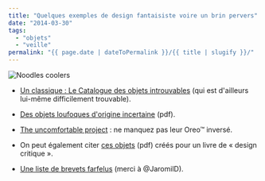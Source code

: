 ```yaml
---
title: "Quelques exemples de design fantaisiste voire un brin pervers"
date: "2014-03-30"
tags:
  - "objets"
  - "veille"
permalink: "{{ page.date | dateToPermalink }}/{{ title | slugify }}/"
---
```


![Noodles coolers](/assets/images/noodleCooler.png)

- [Un classique : Le Catalogue des objets introuvables](http://www.apreslapub.fr/article-le-catalogue-des-idees-improbables-102758609.html) (qui est d'ailleurs lui-même difficilement trouvable).

- [Des objets loufoques d'origine incertaine](http://grouplab.cpsc.ucalgary.ca/saul/hci_topics/pdf_files/psychopathology-useless.pdf) (pdf).

- [The uncomfortable project](https://www.theuncomfortable.com/) : ne manquez pas leur Oreo™ inversé.

- On peut également citer [ces objets](http://www.paulos.net/teaching/2011/BID/readings/DesignNoirPlacebo.pdf) (pdf) créés pour un livre de « design critique ».

- [Une liste de brevets farfelus](http://www.buzzfeed.com/violas94/68-weird-american-patents) (merci à @JaromilD).
